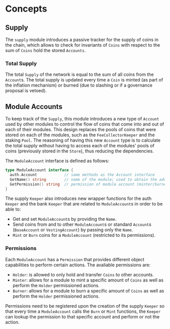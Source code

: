 # Concepts

## Supply

The `supply` module introduces a passive tracker for the supply of coins in the chain, which allows to check for invariants of `Coins` with respect to the sum of `Coins` hold the stored `Accounts`.

### Total Supply

The total `Supply` of the network is equal to the sum of all coins from the `Account`s. The total supply is updated every time a `Coin` is minted (as part of the inflation mechanism) or burned (due to slashing or if a governance proposal is vetoed).

## Module Accounts

To keep track of the `Supply`, this module introduces a new type of `Account` used by other modules to control the flow of coins that come into and out of each of their modules. This design replaces the pools of coins that were stored on each of the modules, such as the `FeeCollectorKeeper` and the staking `Pool`. The reasoning of having this new `Account` type is to calculate the total supply without having to access each of the modules' pools of coins (previously stored in the `Store`), thus reducing the dependencies.

The `ModuleAccount` interface is defined as follows:

```go
type ModuleAccount interface {
  auth.Account            // same methods as the Account interface
  GetName() string        // name of the module; used to obtain the address
  GetPermission() string  // permission of module account (minter/burner/holder)
}
```

The supply `Keeper` also introduces new wrapper functions for the auth `Keeper` and the bank `Keeper` that are related to `ModuleAccount`s in order to be able to:

- Get and set `ModuleAccount`s by providing the `Name`.
- Send coins from and to other `ModuleAccount`s or standard `Account`s (`BaseAccount` or `VestingAccount`) by passing only the `Name`.
- `Mint` or `Burn` coins for a `ModuleAccount` (restricted to its permissions).

### Permissions

Each `ModuleAccount` has a `Permission` that provides different object capabilities to perform certain actions. The avaliable permissions are:

- `Holder`: is allowed to only hold and transfer `Coins` to other accounts.
- `Minter`: allows for a module to mint a specific amount of `Coins` as well as perform the `Holder` permissioned actions.
- `Burner`: allows for a module to burn a specific amount of `Coins` as well as perform the `Holder` permissioned actions.

Permissions need to be registered upon the creation of the supply `Keeper` so that every time a `ModuleAccount` calls the `Burn` or `Mint` functions, the `Keeper` can lookup the permission to that specific account and perform or not the action.
